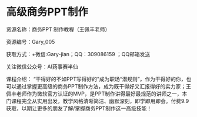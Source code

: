 # 高级商务PPT制作


资源名称：商务PPT 制作教程（王佩丰老师） 

资源编号：Gary_005 

获取方式：+微信:Gary-jian；QQ：309086159 ；QQ邮箱发送 

关注微信公众号：AI药事赛半仙 

课程介绍： “干得好的不如PPT写得好的”成为职场“潜规则”，作为干得好的你，也可以通过掌握更高级的商务PPT制作方法，成为既干得好又汇报得好的实力家；王佩丰老师作为微软官方认证的MVP，是PPT制作讲得最好最规范的讲师之一，本门课程完全从实用出发，教学风格清晰简洁、幽默深刻，即学即用即会。付费9.9获取，以期让更多的朋友了解/掌握商务PPT制作这一高级技能！

